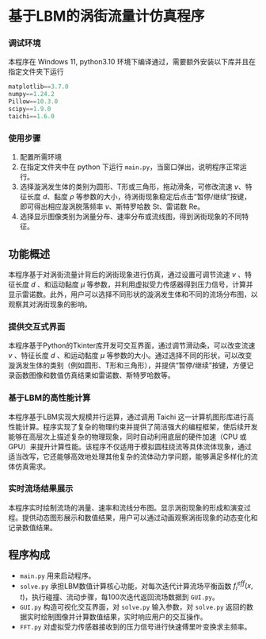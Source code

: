 # 基于LBM的涡街流量计仿真程序

### 调试环境

本程序在 Windows 11, python3.10 环境下编译通过，需要额外安装以下库并且在指定文件夹下运行

```python
matplotlib==3.7.0
numpy==1.24.2
Pillow==10.3.0
scipy==1.9.0
taichi==1.6.0
```



### 使用步骤

1. 配置所需环境
2. 在指定文件夹中在 python 下运行 `main.py`，当窗口弹出，说明程序正常运行。
3. 选择漩涡发生体的类别为圆形、T形或三角形，拖动滑条，可修改流速 $v$、特征长度 $d$、黏度 $\rho$ 等参数的大小，待涡街现象稳定后点击“暂停/继续”按键，即可得出相应漩涡脱落频率 $v$、斯特罗哈数 $\mathrm{St}$、雷诺数 $\mathrm{Re}$。
4. 选择显示图像类别为涡量分布、速率分布或流线图，得到涡街现象的不同特征。



## 功能概述

本程序基于对涡街流量计背后的涡街现象进行仿真，通过设置可调节流速 $v$ 、特征长度 $d$ 、和运动黏度 $\mu$ 等参数，并利用虚拟受力传感器得到压力信号，计算并显示雷诺数。此外，用户可以选择不同形状的漩涡发生体和不同的流场分布图，以观察其对涡街现象的影响。

### 提供交互式界面

本程序基于Python的Tkinter库开发可交互界面，通过调节滑动条，可以改变流速 $v$ 、特征长度 $d$ 、和运动黏度 $\mu$ 等参数的大小。通过选择不同的形状，可以改变漩涡发生体的类别（例如圆形、T形和三角形），并提供“暂停/继续”按键，方便记录函数图像和数值仿真结果如雷诺数、斯特罗哈数等。



### 基于LBM的高性能计算

本程序基于LBM实现大规模并行运算，通过调用 Taichi 这一计算机图形库进行高性能计算。程序实现了复杂的物理约束并提供了简洁强大的编程框架，使后续开发能够在高层次上描述复杂的物理现象，同时自动利用底层的硬件加速（CPU 或 GPU）来提升计算性能。该程序不仅适用于模拟圆柱绕流等具体流体现象，通过适当改写，它还能够高效地处理其他复杂的流体动力学问题，能够满足多样化的流体仿真需求。



### 实时流场结果展示

本程序实时绘制流场的涡量、速率和流线分布图。显示涡街现象的形成和演变过程。提供动态图形展示和数值结果，用户可以通过动画观察涡街现象的动态变化和记录数值结果。



## 程序构成

- `main.py` 用来启动程序。
- `solve.py` 承担LBM数值计算核心功能，对每次迭代计算流场平衡函数 $f_i^{eff}(x,t)$，执行碰撞、流动步骤，每100次迭代返回流场数据到 `GUI.py`。
- `GUI.py` 构造可视化交互界面，对 `solve.py` 输入参数，对 `solve.py` 返回的数据实时绘制图像并计算数值结果，实时响应用户的交互操作。
- `FFT.py` 对虚拟受力传感器接收到的压力信号进行快速傅里叶变换求主频率。
